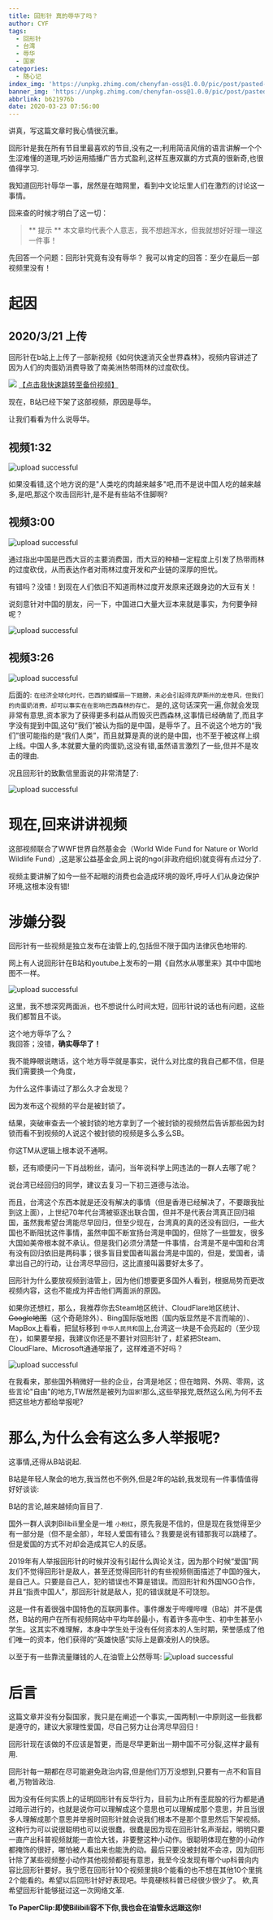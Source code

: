 ```yaml
---
title: 回形针 真的辱华了吗？
author: CYF
tags:
  - 回形针
  - 台湾
  - 辱华
  - 国家
categories:
  - 随心记
index_img: 'https://unpkg.zhimg.com/chenyfan-oss@1.0.0/pic/post/pasted-82.png'
banner_img: 'https://unpkg.zhimg.com/chenyfan-oss@1.0.0/pic/post/pasted-82.png'
abbrlink: b621976b
date: 2020-03-23 07:56:00
---
```

讲真，写这篇文章时我心情很沉重。

回形针是我在所有节目里最喜欢的节目,没有之一;利用简洁风俏的语言讲解一个个生涩难懂的道理,巧妙运用插播广告方式盈利,这样互惠双赢的方式真的很新奇,也很值得学习.

我知道回形针辱华一事，居然是在暗网里，看到中文论坛里人们在激烈的讨论这一事情。

回来查的时候才明白了这一切：

> ** 提示 **
> 本文章均代表个人意志，我不想趟浑水，但我就想好好理一理这一件事！

先回答一个问题：回形针究竟有没有辱华？
我可以肯定的回答：至少在最后一部视频里没有！

# 起因

## 2020/3/21 上传

回形针在b站上上传了一部新视频《如何快速消灭全世界森林》，视频内容讲述了因为人们的肉蛋奶消费导致了南美洲热带雨林的过度砍伐。



<img src="https://unpkg.zhimg.com/chenyfan-oss@1.0.0/pic/post/pasted-82.png">
<a href="https://drive.cyfan.top/~viewer/video?urlBase64=aHR0cHM6Ly9kcml2ZS5jeWZhbi50b3AvJUU1JUE2JTgyJUU0JUJEJTk1JUU1JUJGJUFCJUU5JTgwJTlGJUU2JUI2JTg4JUU3JTgxJUFEJUU1JTg1JUE4JUU0JUI4JTk2JUU3JTk1JThDJUU3JTlBJTg0JUU2JUEzJUFFJUU2JTlFJTk3JTIwJTIwJTIwJUU1JTlCJTlFJUU1JUJEJUEyJUU5JTkyJTg4JTIwLm1wNA%3D%3D" class="btn">
【点击我快速跳转至备份视频】</a>



现在，B站已经下架了这部视频，原因是辱华。

让我们看看为什么说辱华。




## 视频1:32


![upload successful](https://unpkg.zhimg.com/chenyfan-oss@1.0.0/pic/post/pasted-85.png)

如果没看错,这个地方说的是"人类吃的肉越来越多"吧,而不是说中国人吃的越来越多,是吧,那这个攻击回形针,是不是有些站不住脚啊?


## 视频3:00

![upload successful](https://unpkg.zhimg.com/chenyfan-oss@1.0.0/pic/post/pasted-83.png)

通过指出中国是巴西大豆的主要消费国，而大豆的种植一定程度上引发了热带雨林的过度砍伐，从而表达作者对雨林过度开发和产业链的深厚的担忧。

有错吗？没错！到现在人们依旧不知道雨林过度开发原来还跟身边的大豆有关！

说刻意针对中国的朋友，问一下，中国进口大量大豆本来就是事实，为何要争辩呢？

![upload successful](https://unpkg.zhimg.com/chenyfan-oss@1.0.0/pic/post/pasted-84.png)

## 视频3:26


![upload successful](https://unpkg.zhimg.com/chenyfan-oss@1.0.0/pic/post/pasted-86.png)

后面的: `在经济全球化时代，巴西的蝴蝶扇一下翅膀，未必会引起得克萨斯州的龙卷风，但我们的肉蛋奶消费，却可以事实在在影响巴西森林的存亡。` 是的,这句话深究一遍,你就会发现非常有意思,资本家为了获得更多利益从而毁灭巴西森林,这事情已经确凿了,而且字字没有提到中国,这句“我们”被认为指的是中国，是辱华了。且不说这个地方的“我们”很可能指的是“我们人类”，而且就算是真的说的是中国，也不至于被这样上纲上线。中国人多,本就要大量的肉蛋奶,这没有错,虽然语言激烈了一些,但并不是攻击的理由.

况且回形针的致歉信里面说的非常清楚了:


![upload successful](https://unpkg.zhimg.com/chenyfan-oss@1.0.0/pic/post/pasted-87.png)

# 现在,回来讲讲视频

这部视频联合了WWF世界自然基金会（World Wide Fund for Nature or World Wildlife Fund）,这是家公益基金会,网上说的ngo(非政府组织)就变得有点过分了.

视频主要讲解了如今一些不起眼的消费也会造成环境的毁坏,呼吁人们从身边保护环境,这根本没有错!

# 涉嫌分裂

回形针有一些视频是独立发布在油管上的,包括但不限于国内法律灰色地带的.

网上有人说回形针在B站和youtube上发布的一期《自然水从哪里来》其中中国地图不一样。


![upload successful](https://unpkg.zhimg.com/chenyfan-oss@1.0.0/pic/post/pasted-88.png)

这里，我不想深究两面派，也不想说什么时间太短，回形针说的话也有问题，这些我们都暂且不谈。

这个地方辱华了么？  
我回答；没错，**确实辱华了！**

我不能睁眼说瞎话，这个地方辱华就是事实，说什么对比度的我自己都不信，但是我们需要换一个角度，

为什么这件事请过了那么久才会发现？

因为发布这个视频的平台是被封锁了。

结果，突破审查去一个被封锁的地方拿到了一个被封锁的视频然后告诉那些因为封锁而看不到视频的人说这个被封锁的视频是多么多么SB。

你这TM从逻辑上根本说不通啊。

额，还有顺便问一下肖战粉丝，请问，当年说科学上网违法的一群人去哪了呢？

说台湾已经回归的同学，建议去复习一下初三道德与法治。

而且，台湾这个东西本就是还没有解决的事情（但是香港已经解决了，不要跟我扯到这上面），上世纪70年代台湾被驱逐出联合国，但并不是代表台湾真正回归祖国，虽然我希望台湾能尽早回归，但至少现在，台湾真的真的还没有回归，一些大国也不断阻扰这件事情，虽然申国不断宣扬台湾是申国的，但除了一些盟友，很多大国如美帝根本就不承认。但是我们必须分清楚一件事情，台湾是不是中国和台湾有没有回归依旧是两码事；很多盲目爱国者叫嚣台湾是中国的，但是，爱国者，请拿出自己的行动，让台湾尽早回归，这比直接叫嚣要好太多了。

回形针为什么要放视频到油管上，因为他们想要更多国外人看到，根据局势而更改视频内容，这也不能成为抨击他们两面派的原因。

如果你还想杠，那么，我推荐你去Steam地区统计、CloudFlare地区统计、~~Google地图~~（这个奇葩除外）、Bing国际版地图（国内版显然是不言而喻的）、MapBox上看看，把鼠标移到 `中华人民共和国`上,台湾这一块是不会亮起的（至少现在），如果要举报，我建议你还是不要针对回形针了，赶紧把Steam、CloudFlare、Microsoft通通举报了，这样难道不好吗？


![upload successful](https://unpkg.zhimg.com/chenyfan-oss@1.0.0/pic/post/pasted-89.png)

在我看来，那些国外稍微好一些的企业，台湾是地区；但在暗网、外网、零网，这些言论"自由"的地方,TW居然是被列为`国家`!那么,这些举报党,既然这么闲,为何不去把这些地方都给举报呢?

# 那么,为什么会有这么多人举报呢?

这事情,还得从B站说起.

B站是年轻人聚会的地方,我当然也不例外,但是2年的站龄,我发现有一件事情值得好好谈谈:

B站的言论,越来越倾向盲目了.

国外一群人讽刺Bilibili里全是一堆 `小粉红`，原先我是不信的，但是现在我觉得至少有一部分是（但不是全部），年轻人爱国有错么？我要是说有错那我可以跳楼了。但是爱国的方式不对却会造成其它人的反感。

2019年有人举报回形针的时候并没有引起什么舆论关注，因为那个时候“爱国”网友们不觉得回形针是敌人，甚至还觉得回形针的有些视频侧面描述了中国的强大，是自己人。只要是自己人，犯的错误也不算是错误。而回形针和外国NGO合作，并且“指责中国人”，那回形针就是敌人，犯的错误就是不可饶恕。

这是一件有着很强中国特色的互联网事件。事件爆发于哔哩哔哩（B站）并不是偶然，B站的用户在所有视频网站中平均年龄最小，有着许多高中生、初中生甚至小学生。这其实不难理解，本身中学生处于没有任何资本的人生时期，荣誉感成了他们唯一的资本，他们获得的“英雄快感”实际上是霸凌别人的快感。


以至于有一些靠流量赚钱的人,在油管上公然辱骂:
![upload successful](https://unpkg.zhimg.com/chenyfan-oss@1.0.0/pic/post/pasted-90.png)


# 后言

这篇文章并没有分裂国家，我只是在阐述一个事实,一国两制\一中原则这一些我都是遵守的，建议大家理性爱国，尽自己努力让台湾尽早回归！

回形针现在该做的不应该是暂更，而是尽早更新出一期中国不可分裂,这样才最有用.



回形针每一期都在尽可能避免政治内容,但是他们万万没想到,只要有一点不和盲目者,万物皆政治.

因为没有任何实质上的证明回形针有反华行为，目前为止所有歪屁股的行为都是通过暗示进行的，也就是说你可以理解成这个意思也可以理解成那个意思，并且当很多人理解成那个意思并举报时回形针就会说我们根本不是那个意思然后下架视频。这种行为可以说很聪明也可以说很蠢，很蠢是因为现在回形针名声渐起，明明只要一直产出科普视频就能一直恰大钱，非要整这种小动作。很聪明体现在整的小动作都掩饰的很好，哪怕被人看出来也能洗的动。最后只要没被封就不会凉，因为回形针除了某些视频整小动作其他视频都挺有意思，我至今没发现有哪个up科普向内容比回形针要好。我宁愿在回形针10个视频里挑8个能看的也不想在其他10个里挑2个能看的。希望以后回形针好好表现吧。毕竟硬核科普已经很少很少了。
欸,真希望回形针能够挺过这一次网络文革.

**To PaperClip:即使Bilibili容不下你,我也会在油管永远跟这你!**
